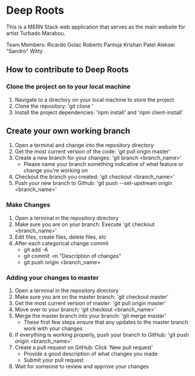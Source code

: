 # Deep Roots

This is a MERN Stack web application that serves as the main website for artist Turbado Marabou.

Team Members:
Ricardo Golac
Roberto Pantoja
Krishan Patel
Aleksei "Sandro" Witty

## How to contribute to Deep Roots

### Clone the project on to your local machine

1. Navigate to a directory on your local machine to store the project
2. Clone the repository: 'git clone <clone-link>'
3. Install the project dependencies: 'npm install' and 'npm client-install'

## Create your own working branch

1. Open a terminal and change into the repository directory
2. Get the most current version of the code: 'git pull origin master'
3. Create a new branch for your changes: 'git branch <branch_name>'
   - Please name your branch something indicative of what feature or change you're working on
4. Checkout the branch you created: 'git checkout <branch_name>'
5. Push your new branch to Github: 'git push --set-upstream origin <branch_name>'

### Make Changes

1. Open a terminal in the repository directory
2. Make sure you are on your branch: Execute 'git checkout <branch_name>'
3. Edit files, create files, delete files, etc
4. After each categorical change commit
   - git add -A
   - git commit -m "Description of changes"
   - git push origin <branch_name>

### Adding your changes to master

1. Open a terminal in the repository directory
2. Make sure you are on the master branch: 'git checkout master'
3. Get the most current version of master: 'git pull origin master'
4. Move over to your branch: 'git checkout <branch_name>'
5. Merge the master branch into your branch: 'git merge master'
   - These first few steps ensure that any updates to the master branch work with your changes
6. If everything is working properly, push your branch to GitHub: 'git push origin <branch_name>'
7. Create a pull request on GitHub: Click 'New pull request'
   - Provide a good description of what changes you made
   - Submit your pull request
8. Wait for someone to review and approve your changes
